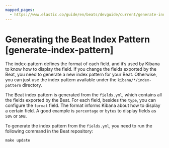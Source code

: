 ```yaml
---
mapped_pages:
  - https://www.elastic.co/guide/en/beats/devguide/current/generate-index-pattern.html
---
```


# Generating the Beat Index Pattern [generate-index-pattern]

The index-pattern defines the format of each field, and it’s used by Kibana to know how to display the field. If you change the fields exported by the Beat, you need to generate a new index pattern for your Beat. Otherwise, you can just use the index pattern available under the `kibana/*/index-pattern` directory.

The Beat index pattern is generated from the `fields.yml`, which contains all the fields exported by the Beat. For each field, besides the `type`, you can configure the `format` field. The format informs Kibana about how to display a certain field. A good example is `percentage` or `bytes` to display fields as `50%` or `5MB`.

To generate the index pattern from the `fields.yml`, you need to run the following command in the Beat repository:

```shell
make update
```

